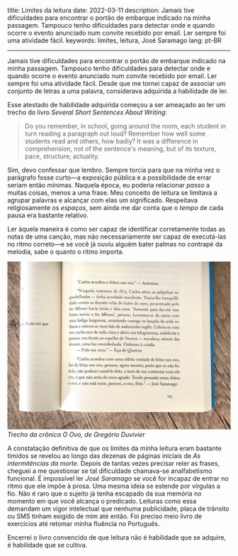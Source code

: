 title: Limites da leitura
date: 2022-03-11
description: Jamais tive dificuldades para encontrar o portão de embarque indicado na minha passagem. Tampouco tenho dificuldades para detectar onde e quando ocorre o evento anunciado num convite recebido por email. Ler sempre foi uma atividade fácil.
keywords: limites, leitura, José Saramago
lang: pt-BR

---

Jamais tive dificuldades para encontrar o portão de embarque indicado na minha passagem. Tampouco tenho dificuldades para detectar onde e quando ocorre o evento anunciado num convite recebido por email. Ler sempre foi uma atividade fácil. Desde que me tornei capaz de associar um conjunto de letras a uma palavra, considerava adquirida a habilidade de ler.

Esse atestado de habilidade adquirida começou a ser ameaçado ao ler um trecho do livro *Several Short Sentences About Writing*:

> Do you remember, in school, going around the room, each student in turn reading a paragraph out loud? Remember how well some students read and others, how badly? It was a difference in comprehension, not of the sentence's meaning, but of its texture, pace, structure, actuality.

Sim, devo confessar que lembro. Sempre torcia para que na minha vez o parágrafo fosse curto—a exposição pública e a possibilidade de errar seriam então mínimas. Naquela época, eu poderia relacionar *passo* a muitas coisas, menos a uma frase. Meu conceito de leitura se limitava a agrupar palavras e alcançar com elas um significado. Respeitava religiosamente os *espaços*, sem ainda me dar conta que o *tempo* de cada pausa era bastante relativo.

Ler àquela maneira é como ser capaz de identificar corretamente todas as notas de uma canção, mas não necessariamente ser capaz de executá-las no ritmo correto—e se você já ouviu alguém bater palmas no contrapé da melodia, sabe o quanto o ritmo importa.

![Trecho da crônica O Ovo de Gregório Duvivier](../../images/o-ovo.jpg)  
_Trecho da crônica O Ovo, de Gregório Duvivier_

A constatação definitiva de que os limites da minha leitura eram bastante tímidos se revelou ao longo das dezenas de páginas iniciais de *As intermitências da morte*. Depois de tantas vezes precisar reler as frases, cheguei a me questionar se tal dificuldade chamava-se analfabetismo funcional. É impossível ler *José Saramago* se você for incapaz de entrar no ritmo que ele impõe à prosa. Uma mesma ideia se estende por vírgulas a fio. Não é raro que o sujeito já tenha escapado da sua memória no momento em que você alcança o predicado. Leituras como essa demandam um vigor intelectual que nenhuma publicidade, placa de trânsito ou SMS tinham exigido de mim até então. Foi preciso meio livro de exercícios até retomar minha fluência no Português.

Encerrei o livro convencido de que leitura não é habilidade que se adquire, é habilidade que se cultiva.
